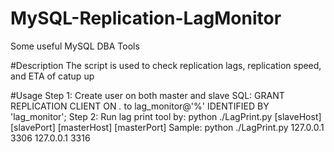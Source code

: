 # MySQL-Replication-LagMonitor
Some useful MySQL DBA Tools

#Description
The script is used to check replication lags, replication speed, and ETA of catup up

#Usage
Step 1: Create user on both master and slave
   SQL: GRANT REPLICATION CLIENT ON *.* to lag_monitor@'%' IDENTIFIED BY 'lag_monitor';
Step 2: Run lag print tool by: python ./LagPrint.py [slaveHost] [slavePort] [masterHost] [masterPort]
   Sample: python ./LagPrint.py 127.0.0.1 3306 127.0.0.1 3316
